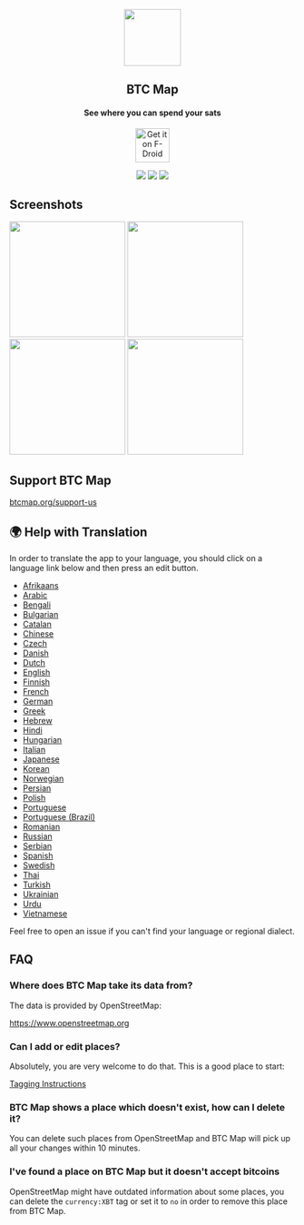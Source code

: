 <p align="center"><img src="https://github.com/bubelov/btcmap-android/blob/master/fastlane/metadata/android/en-US/images/icon.png" width="100"></p> 
<h2 align="center"><b>BTC Map</b></h2>
<h4 align="center">See where you can spend your sats</h4>

<p align="center">
  <a href="https://f-droid.org/packages/org.btcmap/">
    <img src="graphics/get-it-on-fdroid.svg" alt="Get it on F-Droid" height="60">
  </a>
</p>

<p align="center">
<a href="https://github.com/bubelov/btcmap-android/releases" alt="GitHub release"><img src="https://img.shields.io/github/release/bubelov/btcmap-android.svg" ></a>
<a href="https://www.gnu.org/licenses/gpl-3.0" alt="License: GPLv3"><img src="https://img.shields.io/badge/License-AGPL%20v3-blue.svg"></a>
<a href="https://github.com/bubelov/btcmap-android/actions" alt="Build Status"><img src="https://github.com/teambtcmap/btcmap-android/actions/workflows/ci.yml/badge.svg"></a>
</p>

## Screenshots

<div>
<img alt="" src="fastlane/metadata/android/en-US/images/phoneScreenshots/1.png" width="204">
<img alt="" src="fastlane/metadata/android/en-US/images/phoneScreenshots/2.png" width="204">
<img alt="" src="fastlane/metadata/android/en-US/images/phoneScreenshots/3.png" width="204">
<img alt="" src="fastlane/metadata/android/en-US/images/phoneScreenshots/4.png" width="204">
</div>

## Support BTC Map

[btcmap.org/support-us](https://btcmap.org/support-us)

## 🌍 Help with Translation

In order to translate the app to your language, you should click on a language link below and then
press an edit button.

- [Afrikaans](app/src/main/res/values-af/strings.xml)
- [Arabic](/app/src/main/res/values-ar/strings.xml)
- [Bengali](/app/src/main/res/values-bn/strings.xml)
- [Bulgarian](/app/src/main/res/values-bg/strings.xml)
- [Catalan](/app/src/main/res/values-ca/strings.xml)
- [Chinese](/app/src/main/res/values-zh/strings.xml)
- [Czech](/app/src/main/res/values-cs/strings.xml)
- [Danish](/app/src/main/res/values-da/strings.xml)
- [Dutch](/app/src/main/res/values-nl/strings.xml)
- [English](/app/src/main/res/values/strings.xml)
- [Finnish](/app/src/main/res/values-fi/strings.xml)
- [French](/app/src/main/res/values-fr/strings.xml)
- [German](/app/src/main/res/values-de/strings.xml)
- [Greek](/app/src/main/res/values-el/strings.xml)
- [Hebrew](/app/src/main/res/values-iw/strings.xml)
- [Hindi](/app/src/main/res/values-hi/strings.xml)
- [Hungarian](/app/src/main/res/values-hu/strings.xml)
- [Italian](/app/src/main/res/values-it/strings.xml)
- [Japanese](/app/src/main/res/values-ja/strings.xml)
- [Korean](/app/src/main/res/values-ko/strings.xml)
- [Norwegian](/app/src/main/res/values-no/strings.xml)
- [Persian](/app/src/main/res/values-fa/strings.xml)
- [Polish](/app/src/main/res/values-pl/strings.xml)
- [Portuguese](/app/src/main/res/values-pt/strings.xml)
- [Portuguese (Brazil)](/app/src/main/res/values-pt-rBR/strings.xml)
- [Romanian](/app/src/main/res/values-ro/strings.xml)
- [Russian](/app/src/main/res/values-ru/strings.xml)
- [Serbian](/app/src/main/res/values-sr/strings.xml)
- [Spanish](/app/src/main/res/values-es/strings.xml)
- [Swedish](/app/src/main/res/values-sv/strings.xml)
- [Thai](/app/src/main/res/values-th/strings.xml)
- [Turkish](/app/src/main/res/values-tr/strings.xml)
- [Ukrainian](/app/src/main/res/values-uk/strings.xml)
- [Urdu](/app/src/main/res/values-ur/strings.xml)
- [Vietnamese](/app/src/main/res/values-vi/strings.xml)

Feel free to open an issue if you can't find your language or regional dialect.

## FAQ

### Where does BTC Map take its data from?

The data is provided by OpenStreetMap:

https://www.openstreetmap.org

### Can I add or edit places?

Absolutely, you are very welcome to do that. This is a good place to start:

[Tagging Instructions](https://gitea.btcmap.org/teambtcmap/btcmap-general/wiki/Tagging-Merchants)

### BTC Map shows a place which doesn't exist, how can I delete it?

You can delete such places from OpenStreetMap and BTC Map will pick up all your changes within 10
minutes.

### I've found a place on BTC Map but it doesn't accept bitcoins

OpenStreetMap might have outdated information about some places, you can delete the `currency:XBT`
tag or set it to `no` in order to remove this place from BTC Map.
